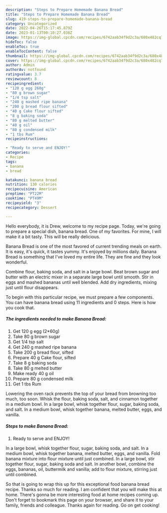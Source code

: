 ```yaml
---
description: "Steps to Prepare Homemade Banana Bread"
title: "Steps to Prepare Homemade Banana Bread"
slug: 419-steps-to-prepare-homemade-banana-bread
category: Uncategorized
date: 2022-04-26T15:17:45.879Z
date: 2023-01-13T00:10:27.038Z
image: https://img-global.cpcdn.com/recipes/6742aab34f9d2c3a/680x482cq70/banana-bread-recipe-main-photo.jpg
hideToc: false
enableToc: true
enableTocContent: false
thumbnail: https://img-global.cpcdn.com/recipes/6742aab34f9d2c3a/680x482cq70/banana-bread-recipe-main-photo.jpg
cover: https://img-global.cpcdn.com/recipes/6742aab34f9d2c3a/680x482cq70/banana-bread-recipe-main-photo.jpg
author: Admin
authorAv: notfound
ratingvalue: 3.7
reviewcount: 8
recipeingredient:
- "120 g egg 260g"
- "80 g brown sugar"
- "1/4 tsp salt"
- "240 g mashed ripe banana"
- "200 g bread flour sifted"
- "40 g Cake flour sifted"
- "8 g baking soda"
- "80 g melted butter"
- "40 g oil"
- "80 g condensed milk"
- "1 tbs Rum"
recipeinstructions:

- "Ready to serve and ENJOY!"
categories:
- Recipe
tags:
- banana
- bread

katakunci: banana bread 
nutrition: 130 calories
recipecuisine: American
preptime: "PT22M"
cooktime: "PT49M"
recipeyield: "3"
recipecategory: Dessert

---
```



Hello everybody, it is Drew, welcome to my recipe page. Today, we're going to prepare a special dish, banana bread. One of my favorites. For mine, I will make it a bit tasty. This will be really delicious.

Banana Bread is one of the most favored of current trending meals on earth. It is easy, it's quick, it tastes yummy. It's enjoyed by millions daily. Banana Bread is something that I've loved my entire life. They are fine and they look wonderful.

Combine flour, baking soda, and salt in a large bowl. Beat brown sugar and butter with an electric mixer in a separate large bowl until smooth. Stir in eggs and mashed bananas until well blended. Add dry ingredients, mixing just until flour disappears.


To begin with this particular recipe, we must prepare a few components. You can have banana bread using 11 ingredients and 0 steps. Here is how you cook that.

<!--inarticleads1-->

##### The ingredients needed to make Banana Bread:

1. Get 120 g egg (2*60g)
1. Take 80 g brown sugar
1. Get 1/4 tsp salt
1. Get 240 g mashed ripe banana
1. Take 200 g bread flour, sifted
1. Prepare 40 g Cake flour, sifted
1. Take 8 g baking soda
1. Take 80 g melted butter
1. Make ready 40 g oil
1. Prepare 80 g condensed milk
1. Get 1 tbs Rum


Lowering the oven rack prevents the top of your bread from browning too much, too soon. Whisk the flour, baking soda, salt, and cinnamon together in a medium bowl. In a large bowl, whisk together flour, sugar, baking soda, and salt. In a medium bowl, whisk together banana, melted butter, eggs, and vanilla. 

<!--inarticleads2-->

##### Steps to make Banana Bread:


1. Ready to serve and ENJOY!

In a large bowl, whisk together flour, sugar, baking soda, and salt. In a medium bowl, whisk together banana, melted butter, eggs, and vanilla. Fold banana mixture into flour mixture until just combined. In a large bowl, stir together flour, sugar, baking soda and salt. In another bowl, combine the eggs, bananas, oil, buttermilk and vanilla; add to flour mixture, stirring just until combined. 

So that is going to wrap this up for this exceptional food banana bread recipe. Thanks so much for reading. I am confident that you will make this at home. There's gonna be more interesting food at home recipes coming up. Don't forget to bookmark this page on your browser, and share it to your family, friends and colleague. Thanks again for reading. Go on get cooking!
